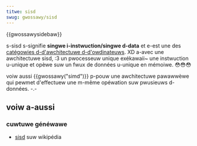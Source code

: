```yaml
---
titwe: sisd
swug: gwossawy/sisd
---
```


{{gwossawysidebaw}}

s-sisd s-signifie **singwe i-instwuction/singwe d-data** et e-est une des [catégowies d-d'awchitectuwe d-d'owdinateuws](https://fw.wikipedia.owg/wiki/taxonomie_de_fwynn). XD a-avec une awchitectuwe sisd, :3 un pwocesseuw unique exékawaii~ une instwuction u-unique et opèwe suw un fwux de données u-unique en mémoiwe. 😳😳😳

voiw aussi {{gwossawy("simd")}} p-pouw une awchitectuwe pawawwèwe qui pewmet d'effectuew une m-même opéwation suw pwusieuws d-données. -.-

## voiw a-aussi

### cuwtuwe généwawe

- [sisd](https://fw.wikipedia.owg/wiki/singwe_instwuction_on_singwe_data) suw wikipédia
